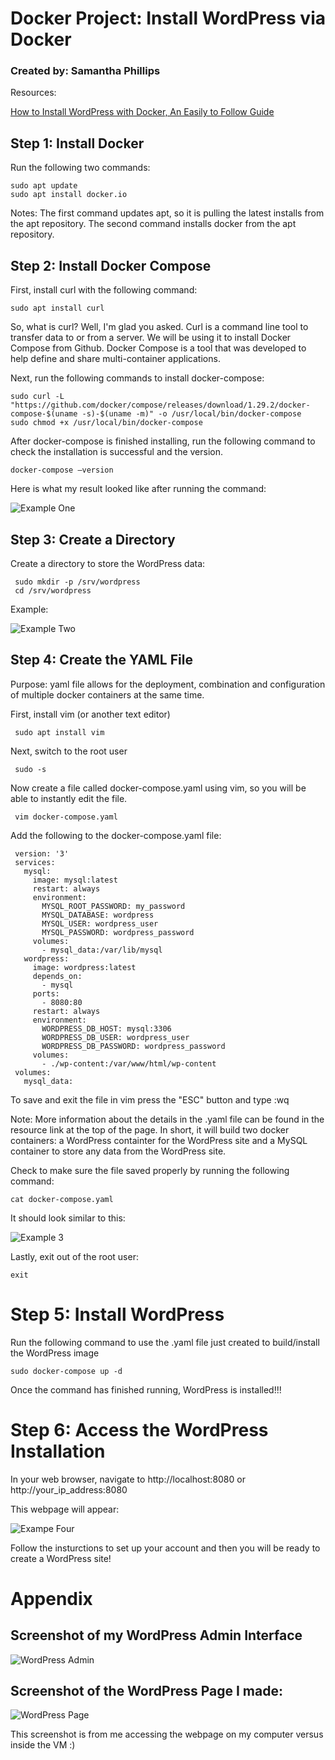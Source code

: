 # Docker Project: Install WordPress via Docker

### Created by: Samantha Phillips

Resources:

[How to Install WordPress with Docker, An Easily to Follow Guide](https://linuxiac.com/wordpress-with-docker/)


## Step 1: Install Docker

Run the following two commands:

    sudo apt update
    sudo apt install docker.io
    
Notes: 
The first command updates apt, so it is pulling the latest installs from the apt repository.
The second command installs docker from the apt repository.


## Step 2: Install Docker Compose

First, install curl with the following command:

    sudo apt install curl
  
So, what is curl? Well, I'm glad you asked. Curl is a command line tool to transfer data to or from a server. We will be using it to install Docker Compose from Github. Docker Compose is a tool that was developed to help define and share multi-container applications.

Next, run the following commands to install docker-compose:

    sudo curl -L "https://github.com/docker/compose/releases/download/1.29.2/docker-compose-$(uname -s)-$(uname -m)" -o /usr/local/bin/docker-compose
    sudo chmod +x /usr/local/bin/docker-compose
    
After docker-compose is finished installing, run the following command to check the installation is successful and the version.

    docker-compose –version
    
Here is what my result looked like after running the command:


![Example One](/docs/assets/images/Picture1.png)


## Step 3: Create a Directory

Create a directory to store the WordPress data:

     sudo mkdir -p /srv/wordpress
     cd /srv/wordpress
       
Example:

![Example Two](/docs/assets/images/Picture2.png)

## Step 4: Create the YAML File

Purpose: yaml file allows for the deployment, combination and configuration of multiple docker containers at the same time.

First, install vim (or another text editor)

     sudo apt install vim
        
Next, switch to the root user

     sudo -s
        
Now create a file called docker-compose.yaml using vim, so you will be able to instantly edit the file.

     vim docker-compose.yaml
        
Add the following to the docker-compose.yaml file:

     version: '3'
     services:
       mysql:
         image: mysql:latest
         restart: always
         environment:
           MYSQL_ROOT_PASSWORD: my_password
           MYSQL_DATABASE: wordpress
           MYSQL_USER: wordpress_user
           MYSQL_PASSWORD: wordpress_password
         volumes:
           - mysql_data:/var/lib/mysql
       wordpress:
         image: wordpress:latest
         depends_on:
           - mysql
         ports:
           - 8080:80
         restart: always
         environment:
           WORDPRESS_DB_HOST: mysql:3306
           WORDPRESS_DB_USER: wordpress_user
           WORDPRESS_DB_PASSWORD: wordpress_password
         volumes:
           - ./wp-content:/var/www/html/wp-content
     volumes:
       mysql_data:

 
To save and exit the file in vim press the "ESC" button and type :wq

Note: More information about the details in the .yaml file can be found in the resource link at the top of the page. In short, it will build two docker containers: a WordPress containter for the WordPress site and a MySQL container to store any data from the WordPress site. 

Check to make sure the file saved properly by running the following command:

    cat docker-compose.yaml
   
It should look similar to this:

![Example 3](/docs/assets/images/Picture03.png)

Lastly, exit out of the root user:

    exit
    
# Step 5: Install WordPress

Run the following command to use the .yaml file just created to build/install the WordPress image

    sudo docker-compose up -d
    
Once the command has finished running, WordPress is installed!!!

# Step 6: Access the WordPress Installation

In your web browser, navigate to http://localhost:8080 or http://your_ip_address:8080

This webpage will appear:

![Exampe Four](/docs/assets/images/Picture4.png)

Follow the insturctions to set up your account and then you will be ready to create a WordPress site!

# Appendix

## Screenshot of my WordPress Admin Interface

![WordPress Admin](/docs/assets/images/Picture6.png)

## Screenshot of the WordPress Page I made:

![WordPress Page](/docs/assets/images/Picture7.png)

This screenshot is from me accessing the webpage on my computer versus inside the VM :)
